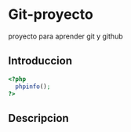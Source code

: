 # Git-proyecto
proyecto para aprender git y github

## Introduccion

```php
<?php 
  phpinfo(); 
?>
```
## Descripcion

